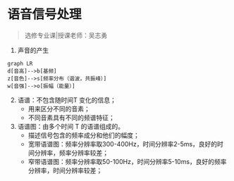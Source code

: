 # 语音信号处理

> 选修专业课|授课老师：吴志勇

1. 声音的产生

```mermaid
graph LR
d[音高]-->b[基频]
z[音色]-->s[频率分布（谐波，共振峰）]
w[音强]-->o[振幅（能量）]
```

2. 语谱：不包含随时间T 变化的信息；
   - 用来区分不同的音素；
   - 不同音素具有不同的频谱特征；
3. 语谱图：由多个时间 T 的语谱组成的。
   - 描述信号包含的频率成分和他们的幅度；
   - 宽带语谱图：频率分辨率取300-400Hz，时间分辨率2-5ms，良好的时间分辨率，频率分辨率较差；
   - 窄带语谱图：频率分辨率取50-100Hz，时间分辨率5-10ms，良好的频率分辨率，时间分辨率较差；
